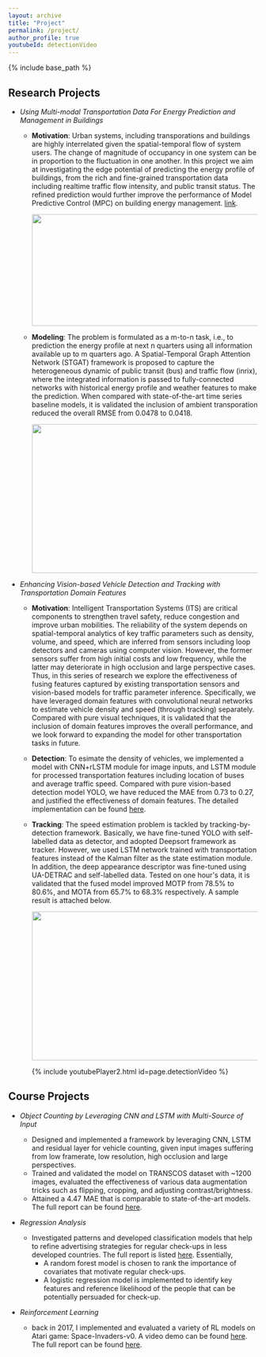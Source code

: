 ```yaml
---
layout: archive
title: "Project"
permalink: /project/
author_profile: true
youtubeId: detectionVideo
---
```


{% include base_path %}


Research Projects 
--------------
* *Using Multi-modal Transportation Data For Energy Prediction and Management in Buildings*
  * **Motivation**: Urban systems, including transporations and buildings are highly interrelated given the spatial-temporal flow of system users. The change of magnitude of occupancy in one system can be in proportion to the fluctuation in one another. In this project we aim at investigating the edge potential of predicting the energy profile of buildings, from the rich and fine-grained transportation data including realtime traffic flow intensity, and public transit status. The refined prediction would further improve the performance of Model Predictive Control (MPC) on building energy management. [link](https://www.nsf.gov/awardsearch/showAward?AWD_ID=1637222). 

      <p align="center"><img width="650" height="225" src='/images/transResearch/motivation.png'></p>
      
  * **Modeling**: The problem is formulated as a m-to-n task, i.e., to prediction the energy profile at next n quarters using all information available up to m quarters ago. A Spatial-Temporal Graph Attention Network (STGAT) framework is proposed to capture the heterogeneous dynamic of public transit (bus) and traffic flow (inrix), where the integrated information is passed to fully-connected networks with historical energy profile and weather features to make the prediction. When compared with state-of-the-art time series baseline models, it is validated the inclusion of ambient transporation reduced the overall RMSE from 0.0478 to 0.0418.

      <p align="center"><img width="900" height="300" src='/images/transResearch/STGAT.png'></p>


* *Enhancing Vision-based Vehicle Detection and Tracking with Transportation Domain Features*
  * **Motivation**: Intelligent Transportation Systems (ITS) are critical components to strengthen travel safety, reduce congestion and improve urban mobilities. The reliability of the system depends on spatial-temporal analytics of key traffic parameters such as density, volume, and speed, which are inferred from sensors including loop detectors and cameras using computer vision. However, the former sensors suffer from high initial costs and low frequency, while the latter may deteriorate in high occlusion and large perspective cases. Thus, in this series of research we explore the effectiveness of fusing features captured by existing transportation sensors and vision-based models for traffic parameter inference. Specifically, we have leveraged domain features with convolutional neural networks to estimate vehicle density and speed (through tracking) separately. Compared with pure visual techniques, it is validated that the inclusion of domain features improves the overall performance, and we look forward to expanding the model for other transportation tasks in future.
 
  * **Detection**: To esimate the density of vehicles, we implemented a model with CNN+rLSTM module for image inputs, and LSTM module for processed transportation features including location of buses and average traffic speed. Compared with pure vision-based detection model YOLO, we have reduced the MAE from 0.73 to 0.27, and justified the effectiveness of domain features. The detailed implementation can be found [here](https://milanlx.github.io/files/trans_detection.pdf). 


  * **Tracking**: The speed estimation problem is tackled by tracking-by-detection framework. Basically, we have fine-tuned YOLO with self-labelled data as detector, and adopted Deepsort framework as tracker. However, we used LSTM network trained with transportation features instead of the Kalman filter as the state estimation module. In addition, the deep appearance descriptor was fine-tuned using UA-DETRAC and self-labelled data. Tested on one hour's data, it is validated that the fused model improved MOTP from 78.5% to 80.6%, and MOTA from 65.7% to 68.3% respectively. A sample result is attached below. 
  
      <p align="center"><img width="600" height="300" src='/images/tracking_framework.png'></p>
                                                   {% include youtubePlayer2.html id=page.detectionVideo %}


Course Projects 
------------- 
* *Object Counting by Leveraging CNN and LSTM with Multi-Source of Input*
  - Designed and implemented a framework by leveraging CNN, LSTM and residual layer for vehicle counting, given input images suffering from low framerate, low resolution, high occlusion and large perspectives. 
  - Trained and validated the model on TRANSCOS dataset with ~1200 images, evaluated the effectiveness of various data augmentation tricks such as flipping, cropping, and adjusting contrast/brightness. 
  - Attained a 4.47 MAE that is comparable to state-of-the-art models. The full report can be found [here](https://milanlx.github.io/files/10707_project.pdf). 

* *Regression Analysis*
  - Investigated patterns and developed classification models that help to refine advertising strategies for regular check-ups in less developed countries. The full report is listed [here](https://milanlx.github.io/files/36707_project3.pdf). Essentially,
    - A random forest model is chosen to rank the importance of covariates that motivate regular check-ups.
    - A logistic regression model is implemented to identify key features and reference likelihood of the people that can be potentially persuaded for check-up.
 
* *Reinforcement Learning*
  - back in 2017, I implemented and evaluated a variety of RL models on Atari game: Space-Invaders-v0. A video demo can be found [here](https://youtu.be/c9XbhBs1WDI?si=bis9Ly0eHjrh476C). The full report can be found [here](https://milanlx.github.io/files/10703_hw_2.pdf). 
